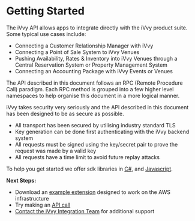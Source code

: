 # Getting Started

The iVvy API allows apps to integrate directly with the iVvy product suite. Some typical use cases include:

* Connecting a Customer Relationship Manager with iVvy
* Connecting a Point of Sale System to iVvy Venues
* Pushing Availability, Rates & Inventory into iVvy Venues through a Central Reservation System or Property Management System
* Connecting an Accounting Package with iVvy Events or Venues

The API described in this document follows an RPC \(Remote Procedure Call\) paradigm. Each RPC method is grouped into a few higher level namespaces to help organise this document in a more logical manner.

iVvy takes security very seriously and the API described in this document has been designed to be as secure as possible.

* All transport has been secured by utilising industry standard TLS
* Key generation can be done first authenticating with the iVvy backend system
* All requests must be signed using the key/secret pair to prove the request was made by a valid key
* All requests have a time limit to avoid future replay attacks

To help you get started we offer sdk libraries in [C\#](https://github.com/ivvycode/ivvy-sdk-net),  and [Javascript](https://github.com/ivvycode/ivvy-sdk-js).

**Next Steps:**

* Download an [example extension](https://github.com/ivvycode/example-extension) designed to work on the AWS infrastructure 
* Try making an [API call](https://developer.ivvy.com/getting-started/test)
* [Contact the iVvy Integration Team](https://www.ivvy.com.au/events/contact.html) for additional support



